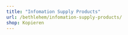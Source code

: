 ```yaml
---
title: "Infomation Supply Products"
url: /bethlehem/infomation-supply-products/
shop: Kopieren
---
```

